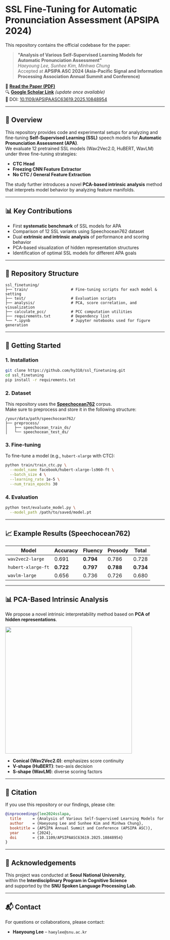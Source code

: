 # SSL Fine-Tuning for Automatic Pronunciation Assessment (APSIPA 2024)

This repository contains the official codebase for the paper:

> **"Analysis of Various Self-Supervised Learning Models for Automatic Pronunciation Assessment"**  
> *Haeyoung Lee, Sunhee Kim, Minhwa Chung*  
> Accepted at **APSIPA ASC 2024 (Asia-Pacific Signal and Information Processing Association Annual Summit and Conference)**

📄 [**Read the Paper (PDF)**](./Analysis_of_Various_Self-Supervised_Learning_Models_for_Automatic_Pronunciation_Assessment.pdf)  
🔍 [**Google Scholar Link**](https://scholar.google.com) *(update once available)*  
📌 DOI: [10.1109/APSIPAASC63619.2025.10848954](https://doi.org/10.1109/APSIPAASC63619.2025.10848954)

---

## 🧠 Overview

This repository provides code and experimental setups for analyzing and fine-tuning **Self-Supervised Learning (SSL)** speech models for **Automatic Pronunciation Assessment (APA)**.  
We evaluate 12 pretrained SSL models (Wav2Vec2.0, HuBERT, WavLM) under three fine-tuning strategies:

- **CTC Head**  
- **Freezing CNN Feature Extractor**  
- **No CTC / General Feature Extraction**

The study further introduces a novel **PCA-based intrinsic analysis** method that interprets model behavior by analyzing feature manifolds.

---

## 📊 Key Contributions

- First **systematic benchmark** of SSL models for APA
- Comparison of 12 SSL variants using Speechocean762 dataset
- Dual **extrinsic and intrinsic analysis** of performance and scoring behavior
- PCA-based visualization of hidden representation structures
- Identification of optimal SSL models for different APA goals

---

## 📁 Repository Structure

```
ssl_finetuning/
├── train/                   # Fine-tuning scripts for each model & setting
├── test/                    # Evaluation scripts
├── analysis/                # PCA, score correlation, and visualization
├── calculate_pcc/           # PCC computation utilities
├── requirements.txt         # Dependency list
└── *.ipynb                  # Jupyter notebooks used for figure generation
```

---

## 🚀 Getting Started

### 1. Installation

```bash
git clone https://github.com/hy310/ssl_finetuning.git
cd ssl_finetuning
pip install -r requirements.txt
```

### 2. Dataset

This repository uses the [**Speechocean762**](https://www.openslr.org/103/) corpus.  
Make sure to preprocess and store it in the following structure:

```
/your/data/path/speechocean762/
├── preprocess/
│   ├── speechocean_train_ds/
│   └── speechocean_test_ds/
```

### 3. Fine-tuning

To fine-tune a model (e.g., `hubert-xlarge` with CTC):

```bash
python train/train_ctc.py \
  --model_name facebook/hubert-xlarge-ls960-ft \
  --batch_size 4 \
  --learning_rate 1e-5 \
  --num_train_epochs 30
```

### 4. Evaluation

```bash
python test/evaluate_model.py \
  --model_path /path/to/saved/model.pt
```

---

## 📈 Example Results (Speechocean762)

| Model                   | Accuracy | Fluency | Prosody | Total |
|------------------------|----------|---------|---------|-------|
| `wav2vec2-large`       | 0.691    | **0.794** | 0.786   | 0.728 |
| `hubert-xlarge-ft`     | **0.722** | **0.797** | **0.788** | **0.734** |
| `wavlm-large`          | 0.656    | 0.736   | 0.726   | 0.680 |

---

## 📊 PCA-Based Intrinsic Analysis

We propose a novel intrinsic interpretability method based on **PCA of hidden representations**.

<img src="https://raw.githubusercontent.com/hy310/ssl_finetuning/main/analysis/figure/pca_3d_example.png" width="400"/>

- **Conical (Wav2Vec2.0)**: emphasizes score continuity
- **V-shape (HuBERT)**: two-axis decision
- **S-shape (WavLM)**: diverse scoring factors

---

## 📎 Citation

If you use this repository or our findings, please cite:

```bibtex
@inproceedings{lee2024sslapa,
  title     = {Analysis of Various Self-Supervised Learning Models for Automatic Pronunciation Assessment},
  author    = {Haeyoung Lee and Sunhee Kim and Minhwa Chung},
  booktitle = {APSIPA Annual Summit and Conference (APSIPA ASC)},
  year      = {2024},
  doi       = {10.1109/APSIPAASC63619.2025.10848954}
}
```

---

## 🙌 Acknowledgements

This project was conducted at **Seoul National University**,  
within the **Interdisciplinary Program in Cognitive Science**  
and supported by the **SNU Spoken Language Processing Lab**.

---

## 📬 Contact

For questions or collaborations, please contact:

- **Haeyoung Lee** – `haeylee@snu.ac.kr`
